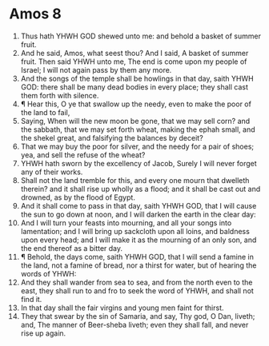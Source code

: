﻿# Amos 8
1. Thus hath YHWH GOD shewed unto me: and behold a basket of summer fruit. 
2. And he said, Amos, what seest thou? And I said, A basket of summer fruit. Then said YHWH unto me, The end is come upon my people of Israel; I will not again pass by them any more. 
3. And the songs of the temple shall be howlings in that day, saith YHWH GOD: there shall be many dead bodies in every place; they shall cast them forth with silence. 
4. ¶ Hear this, O ye that swallow up the needy, even to make the poor of the land to fail, 
5. Saying, When will the new moon be gone, that we may sell corn? and the sabbath, that we may set forth wheat, making the ephah small, and the shekel great, and falsifying the balances by deceit? 
6. That we may buy the poor for silver, and the needy for a pair of shoes; yea, and sell the refuse of the wheat? 
7. YHWH hath sworn by the excellency of Jacob, Surely I will never forget any of their works. 
8. Shall not the land tremble for this, and every one mourn that dwelleth therein? and it shall rise up wholly as a flood; and it shall be cast out and drowned, as by the flood of Egypt. 
9. And it shall come to pass in that day, saith YHWH GOD, that I will cause the sun to go down at noon, and I will darken the earth in the clear day: 
10. And I will turn your feasts into mourning, and all your songs into lamentation; and I will bring up sackcloth upon all loins, and baldness upon every head; and I will make it as the mourning of an only son, and the end thereof as a bitter day. 
11. ¶ Behold, the days come, saith YHWH GOD, that I will send a famine in the land, not a famine of bread, nor a thirst for water, but of hearing the words of YHWH: 
12. And they shall wander from sea to sea, and from the north even to the east, they shall run to and fro to seek the word of YHWH, and shall not find it. 
13. In that day shall the fair virgins and young men faint for thirst. 
14. They that swear by the sin of Samaria, and say, Thy god, O Dan, liveth; and, The manner of Beer-sheba liveth; even they shall fall, and never rise up again. 
